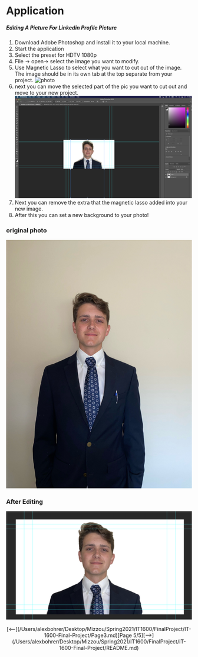 # Application 

##### Editing A Picture For Linkedin Profile Picture
1. Download Adobe Photoshop and install it to your local machine. 
2. Start the application 
3. Select the preset for HDTV 1080p
4. File -> open-> select the image you want to modify.
5. Use Magnetic Lasso to select what you want to cut out of the image. The image should be in its own tab at the top separate from your project. 
![photo](MagLass.png)
6. next you can move the selected part of the pic you want to cut out and move to your new project. 
![pic2](project.png)
7. Next you can remove the extra that the magnetic lasso added into your new image.
8. After this you can set a new background to your photo! 

### original photo 
![pic2](me.jpeg)
### After Editing
![pic2](editedMe.png)




<p style="text-align:center;"> [<--](/Users/alexbohrer/Desktop/Mizzou/Spring2021/IT1600/FinalProject/IT-1600-Final-Project/Page3.md)[Page 5/5][-->](/Users/alexbohrer/Desktop/Mizzou/Spring2021/IT1600/FinalProject/IT-1600-Final-Project/README.md)